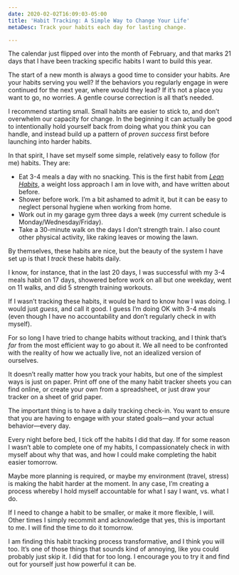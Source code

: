 ```yaml
---
date: 2020-02-02T16:09:03-05:00
title: 'Habit Tracking: A Simple Way to Change Your Life'
metaDesc: Track your habits each day for lasting change.

---
```

The calendar just flipped over into the month of February, and that marks 21 days that I have been tracking specific habits I want to build this year.

The start of a new month is always a good time to consider your habits. Are your habits serving you well? If the behaviors you regularly engage in were continued for the next year, where would they lead? If it’s not a place you want to go, no worries. A gentle course correction is all that’s needed.

I recommend starting small. Small habits are easier to stick to, and don’t overwhelm our capacity for change. In the beginning it can actually be good to intentionally hold yourself back from doing what you _think_ you can handle, and instead build up a pattern of _proven success_ first before launching into harder habits.

In that spirit, I have set myself some simple, relatively easy to follow (for me) habits. They are:

* Eat 3-4 meals a day with no snacking. This is the first habit from _[Lean Habits](https://joshuakeel.com/hungry-for-a-change/)_, a weight loss approach I am in love with, and have written about before.
* Shower before work. I’m a bit ashamed to admit it, but it can be easy to neglect personal hygiene when working from home.
* Work out in my garage gym three days a week (my current schedule is Monday/Wednesday/Friday).
* Take a 30-minute walk on the days I don’t strength train. I also count other physical activity, like raking leaves or mowing the lawn.

By themselves, these habits are nice, but the beauty of the system I have set up is that I _track_ these habits daily.

I know, for instance, that in the last 20 days, I was successful with my 3-4 meals habit on 17 days, showered before work on all but one weekday, went on 11 walks, and did 5 strength training workouts.

If I wasn’t tracking these habits, it would be hard to know how I was doing. I would just _guess_, and call it good. I guess I’m doing OK with 3-4 meals (even though I have no accountability and don’t regularly check in with myself).  
  
For so long I have tried to change habits without tracking, and I think that’s _far_ from the most efficient way to go about it. We all need to be confronted with the reality of how we actually live, not an idealized version of ourselves.

It doesn’t really matter how you track your habits, but one of the simplest ways is just on paper. Print off one of the many habit tracker sheets you can find online, or create your own from a spreadsheet, or just draw your tracker on a sheet of grid paper.

The important thing is to have a daily tracking check-in. You want to ensure that you are having to engage with your stated goals—and your actual behavior—every day.

Every night before bed, I tick off the habits I did that day. If for some reason I wasn’t able to complete one of my habits, I compassionately check in with myself about why that was, and how I could make completing the habit easier tomorrow.

Maybe more planning is required, or maybe my environment (travel, stress) is making the habit harder at the moment. In any case, I’m creating a process whereby I hold myself accountable for what I say I want, vs. what I do.

If I need to change a habit to be smaller, or make it more flexible, I will. Other times I simply recommit and acknowledge that yes, this is important to me. I will find the time to do it tomorrow.

I am finding this habit tracking process transformative, and I think you will too. It’s one of those things that sounds kind of annoying, like you could probably just skip it. I did that for too long. I encourage you to try it and find out for yourself just how powerful it can be.